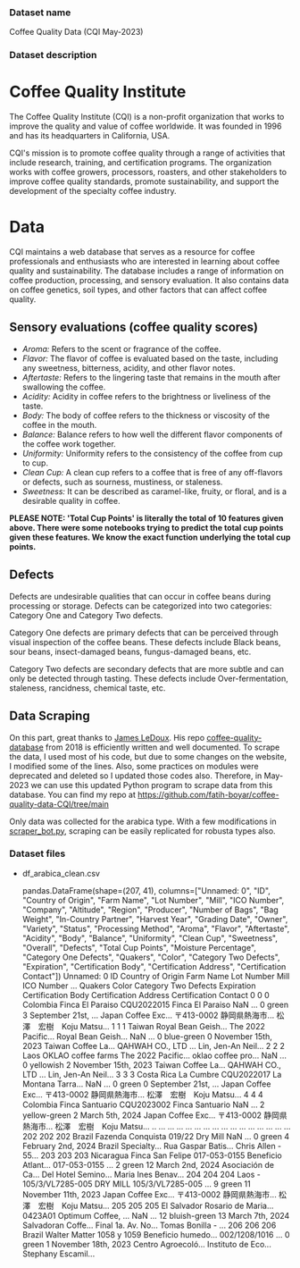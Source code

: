 ### Dataset name ###

Coffee Quality Data (CQI May-2023)

### Dataset description ###

# Coffee Quality Institute 
The Coffee Quality Institute (CQI) is a non-profit organization that works to improve the quality and value of coffee worldwide. It was founded in 1996 and has its headquarters in California, USA.

CQI's mission is to promote coffee quality through a range of activities that include research, training, and certification programs. The organization works with coffee growers, processors, roasters, and other stakeholders to improve coffee quality standards, promote sustainability, and support the development of the specialty coffee industry.

# Data
CQI maintains a web database that serves as a resource for coffee professionals and enthusiasts who are interested in learning about coffee quality and sustainability. The database includes a range of information on coffee production, processing, and sensory evaluation. It also contains data on coffee genetics, soil types, and other factors that can affect coffee quality.

## Sensory evaluations (coffee quality scores)
* *Aroma:* Refers to the scent or fragrance of the coffee.
* *Flavor:* The flavor of coffee is evaluated based on the taste, including any sweetness, bitterness, acidity, and other flavor notes.
* *Aftertaste:* Refers to the lingering taste that remains in the mouth after swallowing the coffee.
* *Acidity:* Acidity in coffee refers to the brightness or liveliness of the taste.
* *Body:* The body of coffee refers to the thickness or viscosity of the coffee in the mouth.
* *Balance:* Balance refers to how well the different flavor components of the coffee work together.
* *Uniformity:* Uniformity refers to the consistency of the coffee from cup to cup.
* *Clean Cup:* A clean cup refers to a coffee that is free of any off-flavors or defects, such as sourness, mustiness, or staleness.
* *Sweetness:* It can be described as caramel-like, fruity, or floral, and is a desirable quality in coffee.

**PLEASE NOTE: 'Total Cup Points' is literally the total of 10 features given above. There were some notebooks trying to predict the total cup points given these features. We know the exact function underlying the total cup points.**

## Defects
Defects are undesirable qualities that can occur in coffee beans during processing or storage. Defects can be categorized into two categories: Category One and Category Two defects.

Category One defects are primary defects that can be perceived through visual inspection of the coffee beans. These defects include Black beans, sour beans, insect-damaged beans, fungus-damaged beans, etc.

Category Two defects are secondary defects that are more subtle and can only be detected through tasting. These defects include Over-fermentation, staleness, rancidness, chemical taste, etc.

## Data Scraping
On this part, great thanks to [James LeDoux](https://github.com/jldbc). His repo [coffee-quality-database](https://github.com/jldbc/coffee-quality-database) from 2018 is efficiently written and well documented. To scrape the data, I used most of his code, but due to some changes on the website, I modified some of the lines. Also, some practices on modules were deprecated and deleted so I updated those codes also. Therefore, in May-2023 we can use this updated Python program to scrape data from this database. You can find my repo at https://github.com/fatih-boyar/coffee-quality-data-CQI/tree/main 


Only data was collected for the arabica type. With a few modifications in [scraper_bot.py](https://github.com/fatih-boyar/coffee-quality-data-CQI/blob/main/scraper_bot.py), scraping can be easily replicated for robusta types also.

### Dataset files ###

- df_arabica_clean.csv

    pandas.DataFrame(shape=(207, 41), columns=["Unnamed: 0", "ID", "Country of Origin", "Farm Name", "Lot Number", "Mill", "ICO Number", "Company", "Altitude", "Region", "Producer", "Number of Bags", "Bag Weight", "In-Country Partner", "Harvest Year", "Grading Date", "Owner", "Variety", "Status", "Processing Method", "Aroma", "Flavor", "Aftertaste", "Acidity", "Body", "Balance", "Uniformity", "Clean Cup", "Sweetness", "Overall", "Defects", "Total Cup Points", "Moisture Percentage", "Category One Defects", "Quakers", "Color", "Category Two Defects", "Expiration", "Certification Body", "Certification Address", "Certification Contact"])
             Unnamed: 0   ID Country of Origin            Farm Name           Lot Number                 Mill        ICO Number  ... Quakers         Color Category Two Defects           Expiration   Certification Body Certification Address Certification Contact
        0             0    0          Colombia     Finca El Paraiso           CQU2022015     Finca El Paraiso               NaN  ...       0         green                    3  September 21st, ...  Japan Coffee Exc...  〒413-0002 静岡県熱海市...   松澤　宏樹　Koju Matsu... 
        1             1    1            Taiwan  Royal Bean Geish...  The 2022 Pacific...  Royal Bean Geish...               NaN  ...       0    blue-green                    0  November 15th, 2023  Taiwan Coffee La...  QAHWAH CO., LTD ...   Lin, Jen-An Neil... 
        2             2    2              Laos   OKLAO coffee farms  The 2022 Pacific...  oklao coffee pro...               NaN  ...       0     yellowish                    2  November 15th, 2023  Taiwan Coffee La...  QAHWAH CO., LTD ...   Lin, Jen-An Neil... 
        3             3    3        Costa Rica            La Cumbre           CQU2022017  La Montana Tarra...               NaN  ...       0         green                    0  September 21st, ...  Japan Coffee Exc...  〒413-0002 静岡県熱海市...   松澤　宏樹　Koju Matsu... 
        4             4    4          Colombia      Finca Santuario           CQU2023002      Finca Santuario               NaN  ...       2  yellow-green                    2      March 5th, 2024  Japan Coffee Exc...  〒413-0002 静岡県熱海市...   松澤　宏樹　Koju Matsu... 
        ..          ...  ...               ...                  ...                  ...                  ...               ...  ...     ...           ...                  ...                  ...                  ...                  ...                   ... 
        202         202  202            Brazil    Fazenda Conquista               019/22             Dry Mill               NaN  ...       0         green                    4   February 2nd, 2024  Brazil Specialty...  Rua Gaspar Batis...   Chris Allen - 55... 
        203         203  203         Nicaragua     Finca San Felipe         017-053-0155  Beneficio Atlant...      017-053-0155  ...       2         green                   12      March 2nd, 2024  Asociación de Ca...  Del Hotel Semino...   Maria Ines Benav... 
        204         204  204              Laos                    -     105/3/VL7285-005             DRY MILL  105/3/VL7285-005  ...       9         green                   11  November 11th, 2023  Japan Coffee Exc...  〒413-0002 静岡県熱海市...   松澤　宏樹　Koju Matsu... 
        205         205  205       El Salvador  Rosario de Maria...              0423A01  Optimum Coffee, ...               NaN  ...      12  bluish-green                   13      March 7th, 2024  Salvadoran Coffe...  Final 1a. Av. No...   Tomas Bonilla - ... 
        206         206  206            Brazil        Walter Matter          1058 y 1059  Beneficio humedo...     002/1208/1016  ...       0         green                    1  November 18th, 2023  Centro Agroecoló...  Instituto de Eco...   Stephany Escamil...

